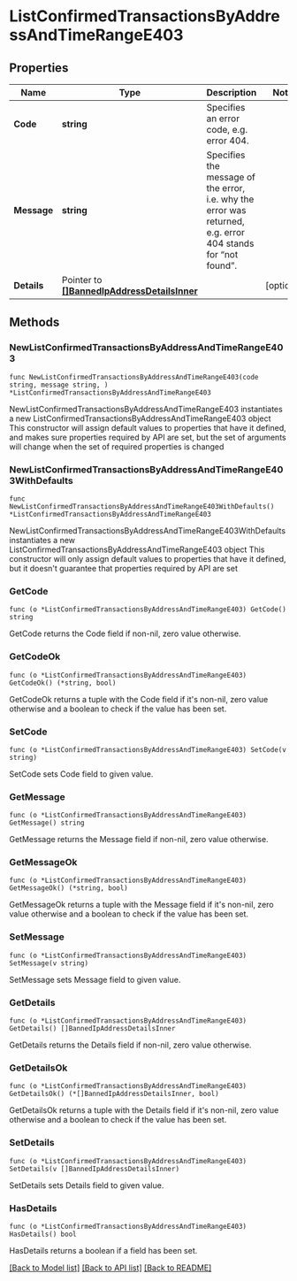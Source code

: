 # ListConfirmedTransactionsByAddressAndTimeRangeE403

## Properties

Name | Type | Description | Notes
------------ | ------------- | ------------- | -------------
**Code** | **string** | Specifies an error code, e.g. error 404. | 
**Message** | **string** | Specifies the message of the error, i.e. why the error was returned, e.g. error 404 stands for “not found”. | 
**Details** | Pointer to [**[]BannedIpAddressDetailsInner**](BannedIpAddressDetailsInner.md) |  | [optional] 

## Methods

### NewListConfirmedTransactionsByAddressAndTimeRangeE403

`func NewListConfirmedTransactionsByAddressAndTimeRangeE403(code string, message string, ) *ListConfirmedTransactionsByAddressAndTimeRangeE403`

NewListConfirmedTransactionsByAddressAndTimeRangeE403 instantiates a new ListConfirmedTransactionsByAddressAndTimeRangeE403 object
This constructor will assign default values to properties that have it defined,
and makes sure properties required by API are set, but the set of arguments
will change when the set of required properties is changed

### NewListConfirmedTransactionsByAddressAndTimeRangeE403WithDefaults

`func NewListConfirmedTransactionsByAddressAndTimeRangeE403WithDefaults() *ListConfirmedTransactionsByAddressAndTimeRangeE403`

NewListConfirmedTransactionsByAddressAndTimeRangeE403WithDefaults instantiates a new ListConfirmedTransactionsByAddressAndTimeRangeE403 object
This constructor will only assign default values to properties that have it defined,
but it doesn't guarantee that properties required by API are set

### GetCode

`func (o *ListConfirmedTransactionsByAddressAndTimeRangeE403) GetCode() string`

GetCode returns the Code field if non-nil, zero value otherwise.

### GetCodeOk

`func (o *ListConfirmedTransactionsByAddressAndTimeRangeE403) GetCodeOk() (*string, bool)`

GetCodeOk returns a tuple with the Code field if it's non-nil, zero value otherwise
and a boolean to check if the value has been set.

### SetCode

`func (o *ListConfirmedTransactionsByAddressAndTimeRangeE403) SetCode(v string)`

SetCode sets Code field to given value.


### GetMessage

`func (o *ListConfirmedTransactionsByAddressAndTimeRangeE403) GetMessage() string`

GetMessage returns the Message field if non-nil, zero value otherwise.

### GetMessageOk

`func (o *ListConfirmedTransactionsByAddressAndTimeRangeE403) GetMessageOk() (*string, bool)`

GetMessageOk returns a tuple with the Message field if it's non-nil, zero value otherwise
and a boolean to check if the value has been set.

### SetMessage

`func (o *ListConfirmedTransactionsByAddressAndTimeRangeE403) SetMessage(v string)`

SetMessage sets Message field to given value.


### GetDetails

`func (o *ListConfirmedTransactionsByAddressAndTimeRangeE403) GetDetails() []BannedIpAddressDetailsInner`

GetDetails returns the Details field if non-nil, zero value otherwise.

### GetDetailsOk

`func (o *ListConfirmedTransactionsByAddressAndTimeRangeE403) GetDetailsOk() (*[]BannedIpAddressDetailsInner, bool)`

GetDetailsOk returns a tuple with the Details field if it's non-nil, zero value otherwise
and a boolean to check if the value has been set.

### SetDetails

`func (o *ListConfirmedTransactionsByAddressAndTimeRangeE403) SetDetails(v []BannedIpAddressDetailsInner)`

SetDetails sets Details field to given value.

### HasDetails

`func (o *ListConfirmedTransactionsByAddressAndTimeRangeE403) HasDetails() bool`

HasDetails returns a boolean if a field has been set.


[[Back to Model list]](../README.md#documentation-for-models) [[Back to API list]](../README.md#documentation-for-api-endpoints) [[Back to README]](../README.md)


